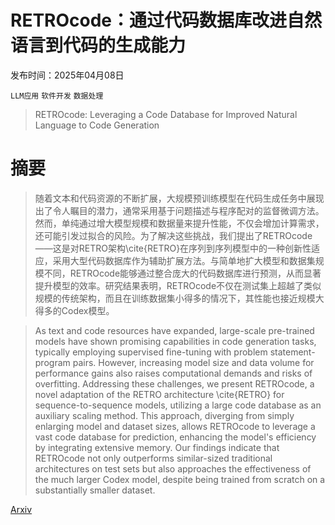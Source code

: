# RETROcode：通过代码数据库改进自然语言到代码的生成能力

发布时间：2025年04月08日

`LLM应用` `软件开发` `数据处理`

> RETROcode: Leveraging a Code Database for Improved Natural Language to Code Generation

# 摘要

> 随着文本和代码资源的不断扩展，大规模预训练模型在代码生成任务中展现出了令人瞩目的潜力，通常采用基于问题描述与程序配对的监督微调方法。然而，单纯通过增大模型规模和数据量来提升性能，不仅会增加计算需求，还可能引发过拟合的风险。为了解决这些挑战，我们提出了RETROcode——这是对RETRO架构\cite{RETRO}在序列到序列模型中的一种创新性适应，采用大型代码数据库作为辅助扩展方法。与简单地扩大模型和数据集规模不同，RETROcode能够通过整合庞大的代码数据库进行预测，从而显著提升模型的效率。研究结果表明，RETROcode不仅在测试集上超越了类似规模的传统架构，而且在训练数据集小得多的情况下，其性能也接近规模大得多的Codex模型。

> As text and code resources have expanded, large-scale pre-trained models have shown promising capabilities in code generation tasks, typically employing supervised fine-tuning with problem statement-program pairs. However, increasing model size and data volume for performance gains also raises computational demands and risks of overfitting. Addressing these challenges, we present RETROcode, a novel adaptation of the RETRO architecture \cite{RETRO} for sequence-to-sequence models, utilizing a large code database as an auxiliary scaling method. This approach, diverging from simply enlarging model and dataset sizes, allows RETROcode to leverage a vast code database for prediction, enhancing the model's efficiency by integrating extensive memory. Our findings indicate that RETROcode not only outperforms similar-sized traditional architectures on test sets but also approaches the effectiveness of the much larger Codex model, despite being trained from scratch on a substantially smaller dataset.

[Arxiv](https://arxiv.org/abs/2504.05759)